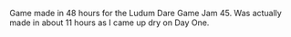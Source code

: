 Game made in 48 hours for the Ludum Dare Game Jam 45. Was actually made in about 11 hours as I came up dry on Day One.
